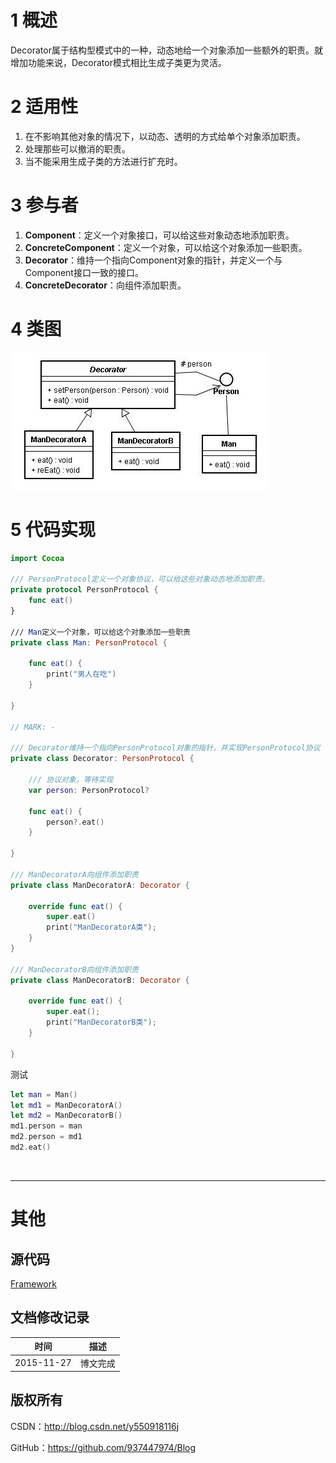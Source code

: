 # 1 概述

Decorator属于结构型模式中的一种，动态地给一个对象添加一些额外的职责。就增加功能来说，Decorator模式相比生成子类更为灵活。

# 2 适用性

1. 在不影响其他对象的情况下，以动态、透明的方式给单个对象添加职责。
2. 处理那些可以撤消的职责。
3. 当不能采用生成子类的方法进行扩充时。

# 3 参与者

1. **Component**：定义一个对象接口，可以给这些对象动态地添加职责。
2. **ConcreteComponent**：定义一个对象，可以给这个对象添加一些职责。
3. **Decorator**：维持一个指向Component对象的指针，并定义一个与Component接口一致的接口。
4. **ConcreteDecorator**：向组件添加职责。

# 4 类图

![DDl-1](https://raw.githubusercontent.com/937447974/Blog/master/Resources/2015112709.png)

# 5 代码实现

```swift
import Cocoa

/// PersonProtocol定义一个对象协议，可以给这些对象动态地添加职责。
private protocol PersonProtocol {    
    func eat()    
}

/// Man定义一个对象，可以给这个对象添加一些职责
private class Man: PersonProtocol {
    
    func eat() {
        print("男人在吃")
    }
    
}

// MARK: -

/// Decorator维持一个指向PersonProtocol对象的指针，并实现PersonProtocol协议
private class Decorator: PersonProtocol {
    
    /// 协议对象，等待实现
    var person: PersonProtocol?
    
    func eat() {
        person?.eat()
    }
    
}

/// ManDecoratorA向组件添加职责
private class ManDecoratorA: Decorator {
    
    override func eat() {
        super.eat()
        print("ManDecoratorA类");
    }
}

/// ManDecoratorB向组件添加职责
private class ManDecoratorB: Decorator {
    
    override func eat() {
        super.eat();
        print("ManDecoratorB类");
    }
    
}
```

测试

```swift
let man = Man()
let md1 = ManDecoratorA()
let md2 = ManDecoratorB()
md1.person = man
md2.person = md1
md2.eat()
```

&#160;

----------

# 其他

## 源代码

[Framework](https://github.com/937447974/Framework)

## 文档修改记录

| 时间 | 描述 |
| ---- | ---- |
| 2015-11-27 | 博文完成 |

## 版权所有

CSDN：http://blog.csdn.net/y550918116j

GitHub：https://github.com/937447974/Blog